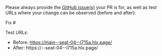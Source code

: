 Please always provide the [GitHub issue(s)](../issues) your PR is for, as well as test URLs where your change can be observed (before and after):

Fix #<gh-issue-id>

Test URLs:
- Before: https://main--seat-04--l715a.hlx.page/
- After: https://<branch>--seat-04--l715a.hlx.page/
